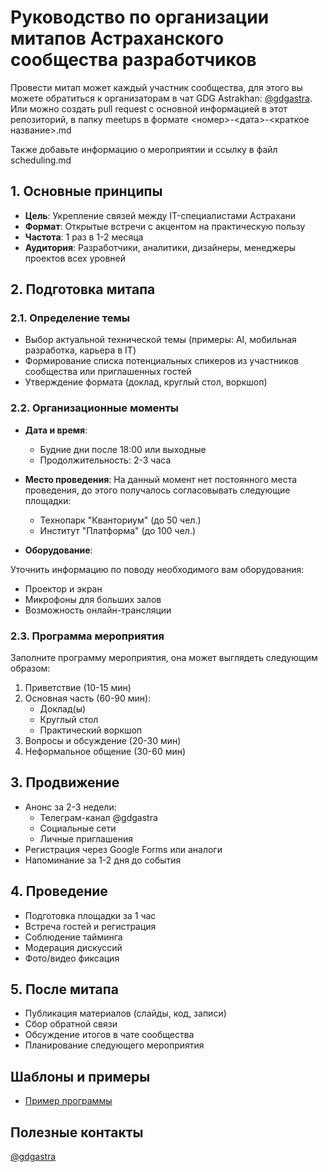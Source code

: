 # Руководство по организации митапов Астраханского сообщества разработчиков

Провести митап может каждый участник сообщества, для этого вы можете обратиться к организаторам в чат GDG Astrakhan: [@gdgastra](https://t.me/gdgastra). Или можно создать pull request с основной информацией в этот репозиторий, в папку meetups в формате <номер>-<дата>-<краткое название>.md

Также добавьте информацию о мероприятии и ссылку в файл scheduling.md

## 1. Основные принципы
- **Цель**: Укрепление связей между IT-специалистами Астрахани
- **Формат**: Открытые встречи с акцентом на практическую пользу
- **Частота**: 1 раз в 1-2 месяца
- **Аудитория**: Разработчики, аналитики, дизайнеры, менеджеры проектов всех уровней

## 2. Подготовка митапа
### 2.1. Определение темы
- Выбор актуальной технической темы (примеры: AI, мобильная разработка, карьера в IT)
- Формирование списка потенциальных спикеров из участников сообщества или приглашенных гостей
- Утверждение формата (доклад, круглый стол, воркшоп)

### 2.2. Организационные моменты
- **Дата и время**: 
  - Будние дни после 18:00 или выходные
  - Продолжительность: 2-3 часа
- **Место проведения**:
На данный момент нет постоянного места проведения, до этого получалось согласовывать следующие площадки:

  - Технопарк "Кванториум" (до 50 чел.)
  - Институт "Платформа" (до 100 чел.)

- **Оборудование**:

Уточнить информацию по поводу необходимого вам оборудования:
  - Проектор и экран
  - Микрофоны для больших залов
  - Возможность онлайн-трансляции

### 2.3. Программа мероприятия

Заполните программу мероприятия, она может выглядеть следующим образом:

1. Приветствие (10-15 мин)
2. Основная часть (60-90 мин):
   - Доклад(ы)
   - Круглый стол
   - Практический воркшоп
3. Вопросы и обсуждение (20-30 мин)
4. Неформальное общение (30-60 мин)

## 3. Продвижение
- Анонс за 2-3 недели:
  - Телеграм-канал @gdgastra
  - Социальные сети
  - Личные приглашения
- Регистрация через Google Forms или аналоги
- Напоминание за 1-2 дня до события

## 4. Проведение
- Подготовка площадки за 1 час
- Встреча гостей и регистрация
- Соблюдение тайминга
- Модерация дискуссий
- Фото/видео фиксация

## 5. После митапа
- Публикация материалов (слайды, код, записи)
- Сбор обратной связи
- Обсуждение итогов в чате сообщества
- Планирование следующего мероприятия

## Шаблоны и примеры
- [Пример программы](./meetups/1-2025-10-17-initial-meetup.md)

## Полезные контакты

[@gdgastra](https://t.me/gdgastra)

